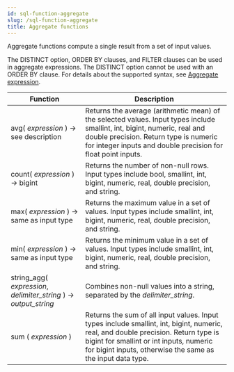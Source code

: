 ```yaml
---
id: sql-function-aggregate
slug: /sql-function-aggregate
title: Aggregate functions
---
```


Aggregate functions compute a single result from a set of input values. 

The DISTINCT option, ORDER BY clauses, and FILTER clauses can be used in aggregate expressions. The DISTINCT option cannot be used with an ORDER BY clause. For details about the supported syntax, see [Aggregate expression](../syntax/sql-syntax-value-exp.md).


|Function|Description|
|---|---|
|avg( *expression* ) → see description| Returns the average (arithmetic mean) of the selected values. Input types include smallint, int, bigint, numeric, real and double precision. Return type is numeric for integer inputs and double precision for float point inputs.|
|count( *expression* ) → bigint|Returns the number of non-null rows. Input types include bool, smallint, int, bigint, numeric, real, double precision, and string.|
|max( *expression* ) → same as input type|Returns the maximum value in a set of values. Input types include smallint, int, bigint, numeric, real, double precision, and string.|
|min( *expression* ) → same as input type|Returns the minimum value in a set of values. Input types include smallint, int, bigint, numeric, real, double precision, and string.|
|string_agg( *expression*, *delimiter_string* ) → *output_string*|Combines non-null values into a string, separated by the *delimiter_string*.|
|sum ( *expression* )|Returns the sum of all input values. Input types include smallint, int, bigint, numeric, real, and double precision. Return type is bigint for smallint  or int inputs, numeric for bigint inputs, otherwise the same as the input data type.|

